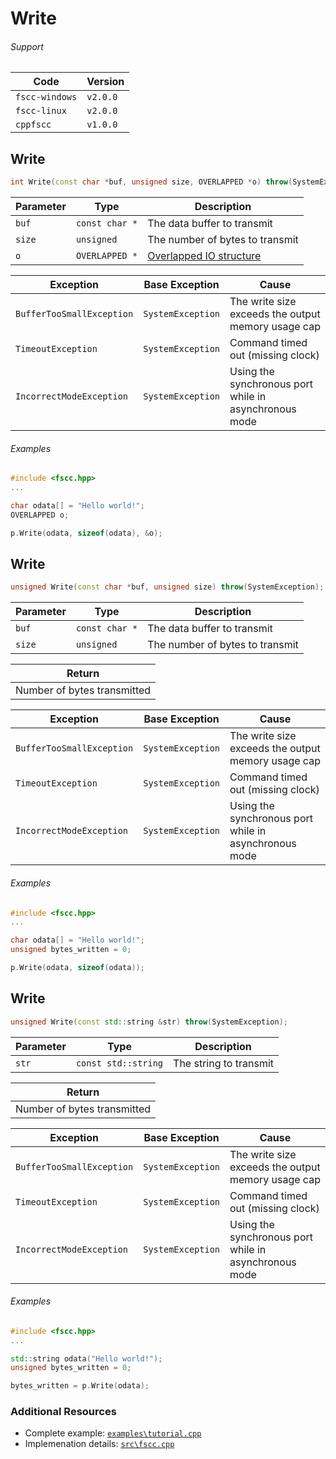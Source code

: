 # Write


###### Support
| Code           | Version
| -------------- | --------
| `fscc-windows` | `v2.0.0` 
| `fscc-linux`   | `v2.0.0` 
| `cppfscc`      | `v1.0.0`


## Write
```c++
int Write(const char *buf, unsigned size, OVERLAPPED *o) throw(SystemException);
```

| Parameter    | Type             | Description
| ------------ | ---------------- | -----------------------
| `buf`        | `const char *`   | The data buffer to transmit
| `size`       | `unsigned`       | The number of bytes to transmit
| `o`          | `OVERLAPPED *`   | [Overlapped IO structure](http://msdn.microsoft.com/en-us/library/windows/desktop/ms686358.aspx)

| Exception                   | Base Exception  | Cause
| --------------------------- | --------------- | --------------------------------------------------
| `BufferTooSmallException`   | `SystemException` | The write size exceeds the output memory usage cap
| `TimeoutException`          | `SystemException` | Command timed out (missing clock)
| `IncorrectModeException`    | `SystemException` | Using the synchronous port while in asynchronous mode


###### Examples
```c++
#include <fscc.hpp>
...

char odata[] = "Hello world!";
OVERLAPPED o;

p.Write(odata, sizeof(odata), &o);
```

## Write
```c++
unsigned Write(const char *buf, unsigned size) throw(SystemException);
```

| Parameter    | Type             | Description
| ------------ | ---------------- | -----------------------
| `buf`        | `const char *`   | The data buffer to transmit
| `size`       | `unsigned`       | The number of bytes to transmit

| Return
| ---------------------------
| Number of bytes transmitted

| Exception                   | Base Exception    | Cause
| --------------------------- | ----------------- | --------------------------------------------------
| `BufferTooSmallException`   | `SystemException` | The write size exceeds the output memory usage cap
| `TimeoutException`          | `SystemException` | Command timed out (missing clock)
| `IncorrectModeException`    | `SystemException` | Using the synchronous port while in asynchronous mode

###### Examples
```c++
#include <fscc.hpp>
...

char odata[] = "Hello world!";
unsigned bytes_written = 0;

p.Write(odata, sizeof(odata));
```

## Write
```c++
unsigned Write(const std::string &str) throw(SystemException);
```

| Parameter | Type                | Description
| --------- | ------------------- | -----------------------
| `str`     | `const std::string` | The string to transmit

| Return
| ---------------------------
| Number of bytes transmitted

| Exception                   | Base Exception    | Cause
| --------------------------- | ----------------- | --------------------------------------------------
| `BufferTooSmallException`   | `SystemException` | The write size exceeds the output memory usage cap
| `TimeoutException`          | `SystemException` | Command timed out (missing clock)
| `IncorrectModeException`    | `SystemException` | Using the synchronous port while in asynchronous mode

###### Examples
```c++
#include <fscc.hpp>
...

std::string odata("Hello world!");
unsigned bytes_written = 0;

bytes_written = p.Write(odata);
```


### Additional Resources
- Complete example: [`examples\tutorial.cpp`](https://github.com/commtech/cppfscc/blob/master/examples/tutorial.cpp)
- Implemenation details: [`src\fscc.cpp`](https://github.com/commtech/cppfscc/blob/master/src/fscc.cpp)
